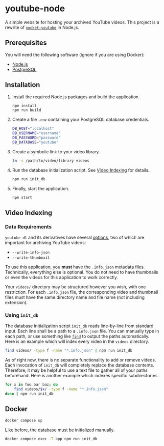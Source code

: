 # youtube-node

A simple website for hosting your archived YouTube videos.
This project is a rewrite of [`pocket-youtube`](https://github.com/peppermintpatty5/pocket-youtube/) in Node.js.

## Prerequisites

You will need the following software (ignore if you are using Docker):

- [Node.js](https://nodejs.org)
- [PostgreSQL](https://postgresql.org)

## Installation

1. Install the required Node.js packages and build the application.

   ```sh
   npm install
   npm run build
   ```

2. Create a file `.env` containing your PostgreSQL database credentials.

   ```sh
   DB_HOST="localhost"
   DB_USERNAME="username"
   DB_PASSWORD="password"
   DB_DATABASE="youtube"
   ```

3. Create a symbolic link to your video library.

   ```sh
   ln -s /path/to/video/library videos
   ```

4. Run the database initialization script. See [Video Indexing](#video-indexing) for details.

   ```sh
   npm run init_db
   ```

5. Finally, start the application.

   ```sh
   npm start
   ```

## Video Indexing

### Data Requirements

`youtube-dl` and its derivatives have several [options](https://github.com/ytdl-org/youtube-dl#options), two of which are important for archiving YouTube videos:

- `--write-info-json`
- `--write-thumbnail`

To use this application, you **must** have the `.info.json` metadata files.
Technically, everything else is optional.
You do not need to have thumbnails or even the videos for this application to work correctly.

Your `videos/` directory may be structured however you wish, with one restriction.
For each `.info.json` file, the corresponding video and thumbnail files must have the same directory name and file name (not including extension).

### Using `init_db`

The database initialization script `init_db` reads line-by-line from standard input.
Each line shall be a path to a `.info.json` file.
You can manually type in each path, or use something like [`find`](https://pubs.opengroup.org/onlinepubs/9699919799/utilities/find.html) to output the paths automatically.
Here is an example which will index every video in the `videos` directory.

```sh
find videos/ -type f -name "*.info.json" | npm run init_db
```

As of right now, there is no separate functionality to add or remove videos.
Each invocation of `init_db` will completely replace the database contents.
Therefore, it may be helpful to use a text file to gather all of your paths beforehand.
Here is another example which indexes specific subdirectories.

```sh
for x in foo bar baz; do
    find videos/$x/ -type f -name "*.info.json"
done | npm run init_db
```

## Docker

```sh
docker compose up
```

Like before, the database must be initialized manually.

```sh
docker compose exec -T app npm run init_db
```
